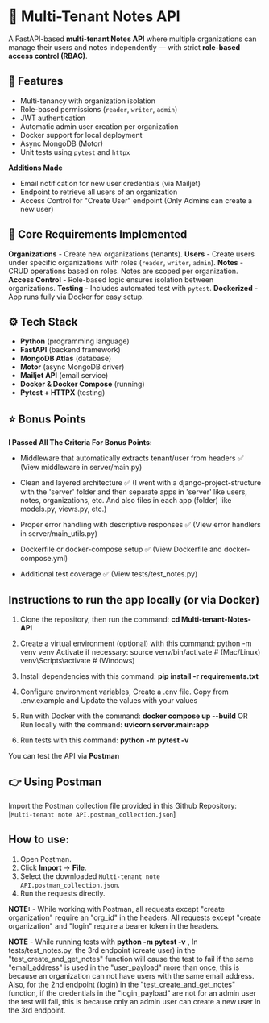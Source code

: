# 📝 Multi-Tenant Notes API

A FastAPI-based **multi-tenant Notes API** where multiple organizations can manage their users and notes independently — with strict **role-based access control (RBAC)**.


## 🚀 Features
- Multi-tenancy with organization isolation
- Role-based permissions (`reader`, `writer`, `admin`)
- JWT authentication
- Automatic admin user creation per organization
- Docker support for local deployment
- Async MongoDB (Motor)
- Unit tests using `pytest` and `httpx`


**Additions Made**
- Email notification for new user credentials (via Mailjet)
- Endpoint to retrieve all users of an organization
- Access Control for "Create User" endpoint (Only Admins can create a new user)


## 🧠 Core Requirements Implemented
**Organizations** - Create new organizations (tenants). 
**Users** - Create users under specific organizations with roles (`reader`, `writer`, `admin`). 
**Notes** - CRUD operations based on roles. Notes are scoped per organization. 
**Access Control** - Role-based logic ensures isolation between organizations. 
**Testing** - Includes automated test with `pytest`. 
**Dockerized** - App runs fully via Docker for easy setup. 


## ⚙️ Tech Stack
- **Python** (programming language)
- **FastAPI** (backend framework)
- **MongoDB Atlas** (database)
- **Motor** (async MongoDB driver)
- **Mailjet API** (email service)
- **Docker & Docker Compose** (running)
- **Pytest + HTTPX** (testing)


## ⭐ Bonus Points
**I Passed All The Criteria For Bonus Points:**
- Middleware that automatically extracts tenant/user from headers ✅
    (View middleware in server/main.py)

- Clean and layered architecture ✅
    (I went with a django-project-structure with the 'server' folder and then separate apps in 'server' like
    users, notes, organizations, etc. And also files in each app (folder) like models.py, views.py, etc.)

- Proper error handling with descriptive responses ✅
    (View error handlers in server/main_utils.py)
 
- Dockerfile or docker-compose setup ✅
    (View Dockerfile and docker-compose.yml)

- Additional test coverage ✅
    (View tests/test_notes.py)


## Instructions to run the app locally (or via Docker)
1. Clone the repository, then run the command:
    **cd Multi-tenant-Notes-API**

2. Create a virtual environment (optional) with this command:
    python -m venv venv
  Activate if necessary:
    source venv/bin/activate   # (Mac/Linux)
    venv\Scripts\activate      # (Windows)

3. Install dependencies with this command:
    **pip install -r requirements.txt**

4. Configure environment variables, Create a .env file.
    Copy from .env.example and Update the values with your values

5. Run with Docker with the command:
    **docker compose up --build**
  OR Run locally with the command:
    **uvicorn server.main:app**

6. Run tests with this command:
    **python -m pytest -v**  


You can test the API via **Postman**
## 👉 Using Postman
Import the Postman collection file provided in this Github Repository:
[`Multi-tenant note API.postman_collection.json`]

## How to use:
1. Open Postman.
2. Click **Import** → **File**.
3. Select the downloaded `Multi-tenant note API.postman_collection.json`.
4. Run the requests directly.


**NOTE:** - While working with Postman, all requests except "create organization" require an "org_id" in the headers.
All requests except "create organization" and "login" require a bearer token in the headers. 

**NOTE** - While running tests with **python -m pytest -v** , In tests/test_notes.py,
the 3rd endpoint (create user) in the "test_create_and_get_notes" function will cause the test to fail if the same "email_address"
is used in the "user_payload" more than once, this is because an organization can not have users with the same email address.
Also, for the 2nd endpoint (login) in the "test_create_and_get_notes" function, if the credentials in the "login_payload" are not
for an admin user the test will fail, this is because only an admin user can create a new user in the 3rd endpoint.
